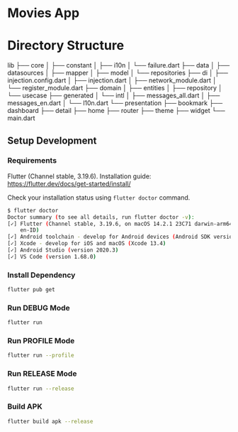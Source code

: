 
# Movies App

# Directory Structure

lib
├── core
│   ├── constant
│   ├── i10n
│   └── failure.dart
├── data
│   ├── datasources
│   ├── mapper
│   ├── model
│   └── repositories
├── di
│   ├── injection.config.dart
│   ├── injection.dart
│   ├── network_module.dart
│   └── register_module.dart
├── domain
│   ├── entities
│   ├── repository
│   └── usecase
├── generated
│   └── intl
│       ├── messages_all.dart
│       ├── messages_en.dart
│       └── l10n.dart
└── presentation
    ├── bookmark
    ├── dashboard
    ├── detail
    ├── home
    ├── router
    ├── theme
    ├── widget
    └── main.dart



## Setup Development

### Requirements

Flutter (Channel stable, 3.19.6). Installation guide: https://flutter.dev/docs/get-started/install/

Check your installation status using `flutter doctor` command.

```bash  
$ flutter doctor  
Doctor summary (to see all details, run flutter doctor -v):  
[✓] Flutter (Channel stable, 3.19.6, on macOS 14.2.1 23C71 darwin-arm64, locale
    en-ID)
[✓] Android toolchain - develop for Android devices (Android SDK version 32.0.0)  
[✓] Xcode - develop for iOS and macOS (Xcode 13.4)  
[✓] Android Studio (version 2020.3)  
[✓] VS Code (version 1.68.0)    
```  

### Install Dependency

```bash
flutter pub get
```

### Run DEBUG Mode

```bash
flutter run
```

### Run PROFILE Mode

```bash
flutter run --profile
```

### Run RELEASE Mode

```bash
flutter run --release 
```

### Build APK

```bash
flutter build apk --release 
